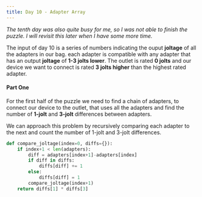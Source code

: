 ```yaml
---
title: Day 10 - Adapter Array
---
```

*<span class="text-warning">The tenth day was also quite busy for me, so I was not able to finish the puzzle. I will revisit this later when I have some more time.</span>*

The input of day 10 is a series of numbers indicating the ouput **joltage** of all the adapters in our bag. each adapter is compatible with any adapter that has an output **joltage** of **1-3 jolts lower**. The outlet is rated **0 jolts** and our device we want to connect is rated **3 jolts higher** than the highest rated adapter.

#### Part One
For the first half of the puzzle we need to find a chain of adapters, to connect our device to the outlet, that uses all the adapters and find the number of **1-jolt** and **3-jolt** differences between adapters.

We can approach this problem by recursively comparing each adapter to the next and count the number of 1-jolt and 3-jolt differences.

```python
def compare_joltage(index=0, diffs={}):
    if index+1 < len(adapters):
        diff = adapters[index+1]-adapters[index]
        if diff in diffs:
            diffs[diff] += 1
        else:
            diffs[diff] = 1
        compare_joltage(index+1)
    return diffs[1] * diffs[3]
```
